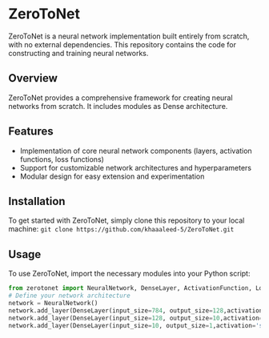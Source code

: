 # ZeroToNet
ZeroToNet is a neural network implementation built entirely from scratch, with no external dependencies. This repository contains the code for constructing and training neural networks.

## Overview

ZeroToNet provides a comprehensive framework for creating neural networks from scratch. It includes modules as Dense architecture.

## Features

- Implementation of core neural network components (layers, activation functions, loss functions)
- Support for customizable network architectures and hyperparameters
- Modular design for easy extension and experimentation

## Installation

To get started with ZeroToNet, simply clone this repository to your local machine: ```git clone https://github.com/khaaaleed-5/ZeroToNet.git```

## Usage

To use ZeroToNet, import the necessary modules into your Python script:

```python
from zerotonet import NeuralNetwork, DenseLayer, ActivationFunction, LossFunction
# Define your network architecture
network = NeuralNetwork()
network.add_layer(DenseLayer(input_size=784, output_size=128,activation='relu'))
network.add_layer(DenseLayer(input_size=128, output_size=10,activation='relu'))
network.add_layer(DenseLayer(input_size=10, output_size=1,activation='sigmoid'))

